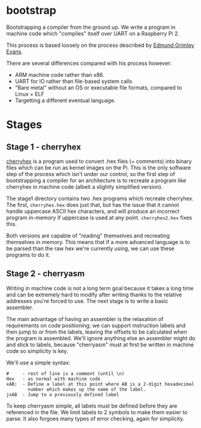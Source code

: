 # bootstrap
Bootstrapping a compiler from the ground up. We write a program in machine code which "compiles" itself over UART on a Raspberry Pi 2.

This process is based loosely on the process described by [Edmund Grimley Evans](http://homepage.ntlworld.com/edmund.grimley-evans/bcompiler.html).

There are several differences compared with his process however:

- ARM machine code rather than x86.
- UART for IO rather than file-based system calls
- "Bare metal" without an OS or executable file formats, compared to Linux + ELF
- Targetting a different eventual language.

# Stages
## Stage 1 - cherryhex
[cherryhex](https://github.com/SgtCoDFish/cherryhex) is a program used to convert .hex files (+ comments) into binary files which can be run as kernel images on the Pi. This is the only software step of the process which isn't under our control, so the first step of bootstrapping a compiler for an architecture is to recreate a program like cherryhex in machine code (albeit a slightly simplified version).

The stage1 directory contains two .hex programs which recreate cherryhex. The first, `cherryhex.hex` does just that, but has the issue that it cannot handle uppercase ASCII hex characters, and will produce an incorrect program in-memory if uppercase is used at any point. `cherryhex2.hex` fixes this.

Both versions are capable of "reading" themselves and recreating themselves in memory. This means that if a more advanced language is to be parsed than the raw hex we're currently using, we can use these programs to do it.

## Stage 2 - cherryasm
Writing in machine code is not a long term goal because it takes a long time and can be extremely hard to modify after writing thanks to the relative addresses you're forced to use. The next stage is to write a basic assembler.

The main advantage of having an assembler is the relaxation of requirements on code positioning; we can support instruction labels and then jump to or from the labels, leaving the offsets to be calculated when the program is assembled. We'll ignore anything else an assembler might do and stick to labels, because "cherryasm" must at first be written in machine code so simplicity is key.

We'll use a simple syntax:

```
#     - rest of line is a comment (until \n)
Hex   - as normal with machine code
xAB:  - Define a label at this point where AB is a 2-digit hexadecimal   
        number which makes up the name of the label.
jxAB  - Jump to a previously defined label
```

To keep cherryasm simple, all labels must be defined before they are referenced in the file. We limit labels to 2 symbols to make them easier to parse. It also forgoes many types of error checking, again for simplicity.